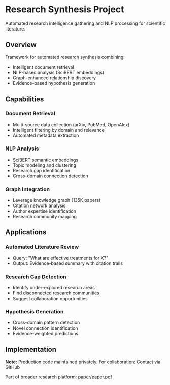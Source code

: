 # Research Synthesis Project

Automated research intelligence gathering and NLP processing for scientific literature.

## Overview

Framework for automated research synthesis combining:
- Intelligent document retrieval
- NLP-based analysis (SciBERT embeddings)
- Graph-enhanced relationship discovery
- Evidence-based hypothesis generation

## Capabilities

### Document Retrieval
- Multi-source data collection (arXiv, PubMed, OpenAlex)
- Intelligent filtering by domain and relevance
- Automated metadata extraction

### NLP Analysis
- SciBERT semantic embeddings
- Topic modeling and clustering
- Research gap identification
- Cross-domain connection detection

### Graph Integration
- Leverage knowledge graph (135K papers)
- Citation network analysis
- Author expertise identification
- Research community mapping

## Applications

### Automated Literature Review
- Query: "What are effective treatments for X?"
- Output: Evidence-based summary with citation trails

### Research Gap Detection
- Identify under-explored research areas
- Find disconnected research communities
- Suggest collaboration opportunities

### Hypothesis Generation
- Cross-domain pattern detection
- Novel connection identification
- Evidence-weighted predictions

## Implementation

**Note:** Production code maintained privately. For collaboration: Contact via GitHub

Part of broader research platform: [paper/paper.pdf](../../paper/paper.pdf)
